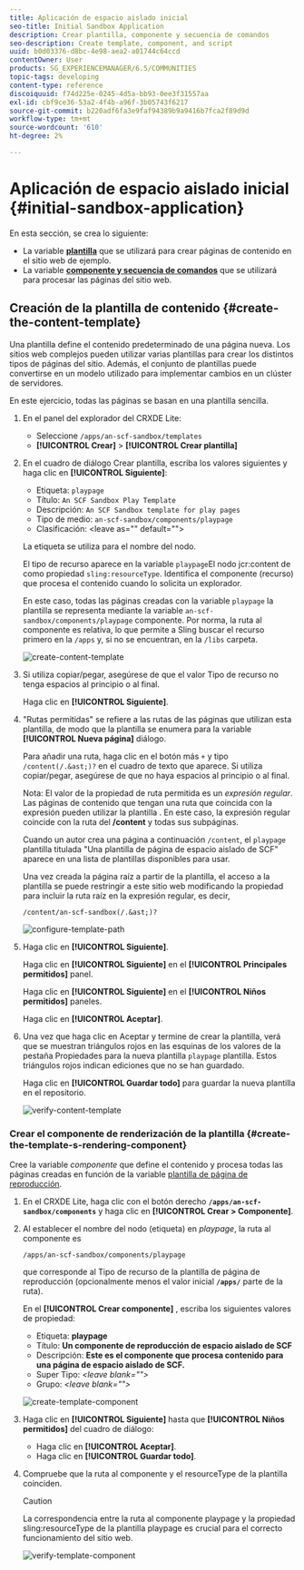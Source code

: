 ```yaml
---
title: Aplicación de espacio aislado inicial
seo-title: Initial Sandbox Application
description: Crear plantilla, componente y secuencia de comandos
seo-description: Create template, component, and script
uuid: b0d03376-d8bc-4e98-aea2-a01744c64ccd
contentOwner: User
products: SG_EXPERIENCEMANAGER/6.5/COMMUNITIES
topic-tags: developing
content-type: reference
discoiquuid: f74d225e-0245-4d5a-bb93-0ee3f31557aa
exl-id: cbf9ce36-53a2-4f4b-a96f-3b05743f6217
source-git-commit: b220adf6fa3e9faf94389b9a9416b7fca2f89d9d
workflow-type: tm+mt
source-wordcount: '610'
ht-degree: 2%

---
```


# Aplicación de espacio aislado inicial {#initial-sandbox-application}

En esta sección, se crea lo siguiente:

* La variable **[plantilla](#createthepagetemplate)** que se utilizará para crear páginas de contenido en el sitio web de ejemplo.
* La variable **[componente y secuencia de comandos](#create-the-template-s-rendering-component)** que se utilizará para procesar las páginas del sitio web.

## Creación de la plantilla de contenido {#create-the-content-template}

Una plantilla define el contenido predeterminado de una página nueva. Los sitios web complejos pueden utilizar varias plantillas para crear los distintos tipos de páginas del sitio. Además, el conjunto de plantillas puede convertirse en un modelo utilizado para implementar cambios en un clúster de servidores.

En este ejercicio, todas las páginas se basan en una plantilla sencilla.

1. En el panel del explorador del CRXDE Lite:

   * Seleccione `/apps/an-scf-sandbox/templates`
   * **[!UICONTROL Crear]** > **[!UICONTROL Crear plantilla]**

1. En el cuadro de diálogo Crear plantilla, escriba los valores siguientes y haga clic en **[!UICONTROL Siguiente]**:

   * Etiqueta: `playpage`
   * Título: `An SCF Sandbox Play Template`
   * Descripción: `An SCF Sandbox template for play pages`
   * Tipo de medio: `an-scf-sandbox/components/playpage`
   * Clasificación: &lt;leave as=&quot;&quot; default=&quot;&quot;>

   La etiqueta se utiliza para el nombre del nodo.

   El tipo de recurso aparece en la variable `playpage`El nodo jcr:content de como propiedad `sling:resourceType`. Identifica el componente (recurso) que procesa el contenido cuando lo solicita un explorador.

   En este caso, todas las páginas creadas con la variable `playpage` la plantilla se representa mediante la variable `an-scf-sandbox/components/playpage` componente. Por norma, la ruta al componente es relativa, lo que permite a Sling buscar el recurso primero en la `/apps` y, si no se encuentran, en la `/libs` carpeta.

   ![create-content-template](assets/create-content-template-1.png)

1. Si utiliza copiar/pegar, asegúrese de que el valor Tipo de recurso no tenga espacios al principio o al final.

   Haga clic en **[!UICONTROL Siguiente]**.

1. &quot;Rutas permitidas&quot; se refiere a las rutas de las páginas que utilizan esta plantilla, de modo que la plantilla se enumera para la variable **[!UICONTROL Nueva página]** diálogo.

   Para añadir una ruta, haga clic en el botón más `+` y tipo `/content(/.&ast;)?` en el cuadro de texto que aparece. Si utiliza copiar/pegar, asegúrese de que no haya espacios al principio o al final.

   Nota: El valor de la propiedad de ruta permitida es un *expresión regular*. Las páginas de contenido que tengan una ruta que coincida con la expresión pueden utilizar la plantilla . En este caso, la expresión regular coincide con la ruta del **/content** y todas sus subpáginas.

   Cuando un autor crea una página a continuación `/content`, el `playpage` plantilla titulada &quot;Una plantilla de página de espacio aislado de SCF&quot; aparece en una lista de plantillas disponibles para usar.

   Una vez creada la página raíz a partir de la plantilla, el acceso a la plantilla se puede restringir a este sitio web modificando la propiedad para incluir la ruta raíz en la expresión regular, es decir,

   `/content/an-scf-sandbox(/.&ast;)?`

   ![configure-template-path](assets/configure-template-path.png)

1. Haga clic en **[!UICONTROL Siguiente]**.

   Haga clic en **[!UICONTROL Siguiente]** en el **[!UICONTROL Principales permitidos]** panel.

   Haga clic en **[!UICONTROL Siguiente]** en el **[!UICONTROL Niños permitidos]** paneles.

   Haga clic en **[!UICONTROL Aceptar]**.

1. Una vez que haga clic en Aceptar y termine de crear la plantilla, verá que se muestran triángulos rojos en las esquinas de los valores de la pestaña Propiedades para la nueva plantilla `playpage` plantilla. Estos triángulos rojos indican ediciones que no se han guardado.

   Haga clic en **[!UICONTROL Guardar todo]** para guardar la nueva plantilla en el repositorio.

   ![verify-content-template](assets/verify-content-template.png)

### Crear el componente de renderización de la plantilla {#create-the-template-s-rendering-component}

Cree la variable *componente* que define el contenido y procesa todas las páginas creadas en función de la variable [plantilla de página de reproducción](#createthepagetemplate).

1. En el CRXDE Lite, haga clic con el botón derecho **`/apps/an-scf-sandbox/components`** y haga clic en **[!UICONTROL Crear > Componente]**.
1. Al establecer el nombre del nodo (etiqueta) en *playpage*, la ruta al componente es

   `/apps/an-scf-sandbox/components/playpage`

   que corresponde al Tipo de recurso de la plantilla de página de reproducción (opcionalmente menos el valor inicial **`/apps/`** parte de la ruta).

   En el **[!UICONTROL Crear componente]** , escriba los siguientes valores de propiedad:

   * Etiqueta: **playpage**
   * Título: **Un componente de reproducción de espacio aislado de SCF**
   * Descripción: **Este es el componente que procesa contenido para una página de espacio aislado de SCF.**
   * Super Tipo: *&lt;leave blank=&quot;&quot;>*
   * Grupo: *&lt;leave blank=&quot;&quot;>*

   ![create-template-component](assets/create-template-component.png)

1. Haga clic en **[!UICONTROL Siguiente]** hasta que **[!UICONTROL Niños permitidos]** del cuadro de diálogo:

   * Haga clic en **[!UICONTROL Aceptar]**.
   * Haga clic en **[!UICONTROL Guardar todo]**.

1. Compruebe que la ruta al componente y el resourceType de la plantilla coinciden.

   >[!CAUTION]
   >
   >La correspondencia entre la ruta al componente playpage y la propiedad sling:resourceType de la plantilla playpage es crucial para el correcto funcionamiento del sitio web.

   ![verify-template-component](assets/verify-template-component.png)
